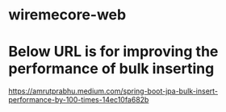 # wiremecore-web
# Below URL is for improving the performance of bulk inserting
https://amrutprabhu.medium.com/spring-boot-jpa-bulk-insert-performance-by-100-times-14ec10fa682b

